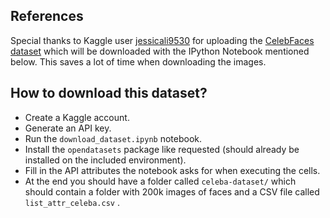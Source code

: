 ## References
Special thanks to Kaggle user [jessicali9530](https://www.kaggle.com/jessicali9530) for uploading the [CelebFaces dataset](https://www.kaggle.com/jessicali9530/celeba-dataset) which will be downloaded with the IPython Notebook mentioned below. This saves a lot of time when downloading the images.

## How to download this dataset?
* Create a Kaggle account.
* Generate an API key.
* Run the `download_dataset.ipynb` notebook.
* Install the `opendatasets` package like requested (should already be installed on the included environment).
* Fill in the API attributes the notebook asks for when executing the cells.
* At the end you should have a folder called `celeba-dataset/` which should contain a folder with 200k images of faces and a CSV file called `list_attr_celeba.csv` .